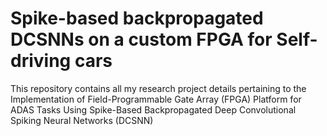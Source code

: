 # Spike-based backpropagated DCSNNs on a custom FPGA for Self-driving cars
This repository contains all my research project details pertaining to the Implementation of Field-Programmable Gate Array (FPGA) Platform for ADAS Tasks Using Spike-Based Backpropagated Deep Convolutional Spiking Neural Networks (DCSNN)
